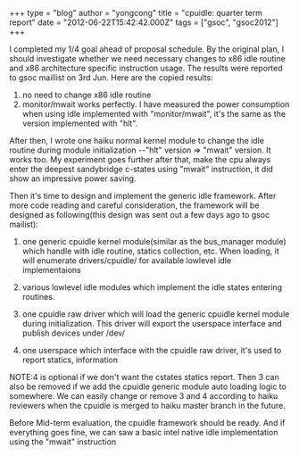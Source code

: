 +++
type = "blog"
author = "yongcong"
title = "cpuidle: quarter term report"
date = "2012-06-22T15:42:42.000Z"
tags = ["gsoc", "gsoc2012"]
+++

I completed my 1/4 goal ahead of proposal schedule. By the original plan, I should investigate whether we need necessary changes to x86 idle routine and x86 architecture specific instruction usage. The results were reported to gsoc maillist on 3rd Jun. Here are the copied results:
1. no need to change x86 idle routine
2. monitor/mwait works perfectly. I have measured the power consumption when using idle implemented with "monitor/mwait", it's the same as the version implemented with "hlt".
<!--break-->
After then, I wrote one haiku normal kernel module to change the idle routine during module initialization --"hlt" version => "mwait" version. It works too. My experiment goes further after that, make the cpu always enter the deepest sandybridge c-states using "mwait" instruction, it did show an impressive power saving.

Then it's time to design and implement the generic idle framework. After more code reading and careful consideration, the framework will be designed as following(this design was sent out a few days ago to gsoc mailist):


1. one generic cpuidle kernel module(similar as the bus_manager module)
which handle with idle routine, statics collection, etc. When loading, it
will enumerate drivers/cpuidle/ for available lowlevel idle implementaions

2. various lowlevel idle modules which implement the idle states entering
routines.

3. one cpuidle raw driver which will load the generic cpuidle kernel module
during initialization. This driver will export the userspace interface and
publish devices under /dev/

4. one userspace which interface with the cpuidle raw driver, it's used to
report statics, information

NOTE:4 is optional if we don't want the cstates statics report. Then 3 can also be removed if we add the cpuidle generic module auto loading logic to somewhere. We can easily change or remove 3 and 4 according to haiku reviewers when the cpuidle is merged to haiku master branch in the future.


Before Mid-term evaluation, the cpuidle framework should be ready. And if everything goes fine, we can saw a basic intel native idle implementation using the "mwait" instruction